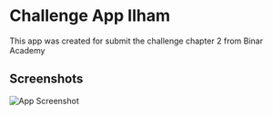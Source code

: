
# Challenge App Ilham

This app was created for submit the challenge chapter 2 from Binar Academy


## Screenshots

![App Screenshot](Screenshot)


